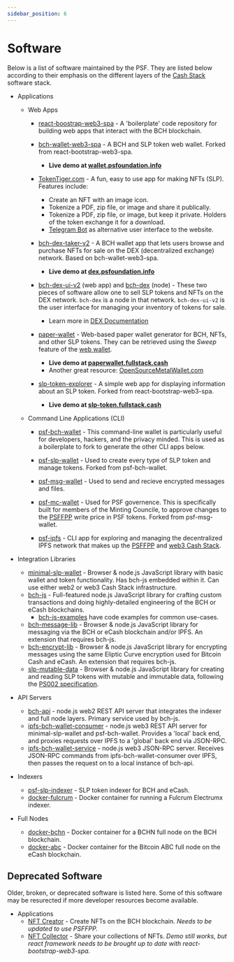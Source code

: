 ```yaml
---
sidebar_position: 6
---
```


# Software

Below is a list of software maintained by the PSF. They are listed below according to their emphasis on the different layers of the [Cash Stack](https://cashstack.info) software stack.

- Applications
  - Web Apps
    - [react-boostrap-web3-spa](https://github.com/Permissionless-Software-Foundation/react-bootstrap-web3-spa) - A 'boilerplate' code repository for building web apps that interact with the BCH blockchain.
    - [bch-wallet-web3-spa](https://github.com/Permissionless-Software-Foundation/bch-wallet-web3-spa) - A BCH and SLP token web wallet. Forked from react-bootstrap-web3-spa.
      - **Live demo at [wallet.psfoundation.info](https://wallet.psfoundation.info/)**
    - [TokenTiger.com](https://tokentiger.com) - A fun, easy to use app for making NFTs (SLP). Features include:
      - Create an NFT with an image icon.
      - Tokenize a PDF, zip file, or image and share it publically.
      - Tokenize a PDF, zip file, or image, but keep it private. Holders of the token exchange it for a download.
      - [Telegram Bot](https://t.me/+CfqXDEX3w_82NmIx) as alternative user interface to the website.
    - [bch-dex-taker-v2](https://github.com/Permissionless-Software-Foundation/bch-dex-taker-v2) - A BCH wallet app that lets users browse and purchase NFTs for sale on the DEX (decentralized exchange) network. Based on bch-wallet-web3-spa.
      - **Live demo at [dex.psfoundation.info](https://dex.psfoundation.info/)**
    
    - [bch-dex-ui-v2](https://github.com/Permissionless-Software-Foundation/bch-dex-ui-v2) (web app) and [bch-dex](https://github.com/Permissionless-Software-Foundation/bch-dex) (node) - These two pieces of software allow one to sell SLP tokens and NFTs on the DEX network. `bch-dex` is a node in that network. `bch-dex-ui-v2` is the user interface for managing your inventory of tokens for sale.
      - Learn more in [DEX Documentation](https://bch-dex-docs.fullstack.cash/)

    - [paper-wallet](https://github.com/Permissionless-Software-Foundation/paper-wallet) - Web-based paper wallet generator for BCH, NFTs, and other SLP tokens. They can be retrieved using the *Sweep* feature of the [web wallet](https://wallet.psfoundation.info).
      - **Live demo at [paperwallet.fullstack.cash](https://paperwallet.fullstack.cash/)**
      - Another great resource: [OpenSourceMetalWallet.com](https://opensourcemetalwallet.com/)

    - [slp-token-explorer](https://github.com/Permissionless-Software-Foundation/slp-token-explorer) - A simple web app for displaying information about an SLP token. Forked from react-bootstrap-web3-spa.
      - **Live demo at [slp-token.fullstack.cash](https://slp-token.fullstack.cash/?tokenid=810b5d7e5787ea38f6a6fc47141365d772470b85dffe57aa0d22c80e4edec875)**

  - Command Line Applications (CLI)

    - [psf-bch-wallet](https://github.com/Permissionless-Software-Foundation/psf-bch-wallet) - This command-line wallet is particularly useful for developers, hackers, and the privacy minded. This is used as a boilerplate to fork to generate the other CLI apps below.
  
    - [psf-slp-wallet](https://github.com/Permissionless-Software-Foundation/psf-slp-wallet) - Used to create every type of SLP token and manage tokens. Forked from psf-bch-wallet.

    - [psf-msg-wallet](https://github.com/Permissionless-Software-Foundation/psf-msg-wallet) - Used to send and recieve encrypted messages and files.

    - [psf-mc-wallet](https://github.com/Permissionless-Software-Foundation/psf-mc-wallet) - Used for PSF governence. This is specifically built for members of the Minting Councile, to approve changes to the [PSFFPP](https://psffpp.com) write price in PSF tokens. Forked from psf-msg-wallet.

    - [psf-ipfs](https://github.com/Permissionless-Software-Foundation/psf-ipfs) - CLI app for exploring and managing the decentralized IPFS network that makes up the [PSFFPP](https://psffpp.com) and [web3 Cash Stack](https://cashstack.info).
  
- Integration Libraries
  - [minimal-slp-wallet](https://www.npmjs.com/package/minimal-slp-wallet) - Browser & node.js JavaScript library with basic wallet and token functionality. Has bch-js embedded within it. Can use either web2 or web3 Cash Stack infrastructure.
  - [bch-js](https://www.npmjs.com/package/@psf/bch-js) - Full-featured node.js JavaScript library for crafting custom transactions and doing highly-detailed engineering of the BCH or eCash blockchains.
    - [bch-js-examples](https://github.com/Permissionless-Software-Foundation/bch-js-examples) have code examples for common use-cases.
  - [bch-message-lib](https://www.npmjs.com/package/bch-message-lib) - Browser & node.js JavaScript library for messaging via the BCH or eCash blockchain and/or IPFS. An extension that requires bch-js.
  - [bch-encrypt-lib](https://www.npmjs.com/package/bch-encrypt-lib) - Browser & node.js JavaScript library for encrypting messages using the same Eliptic Curve encryption used for Bitcoin Cash and eCash. An extension that requires bch-js.
  - [slp-mutable-data](https://www.npmjs.com/package/slp-mutable-data) - Browser & node.js JavaScript library for creating and reading SLP tokens with mutable and immutable data, following the [PS002 specification](https://github.com/Permissionless-Software-Foundation/specifications/blob/master/ps002-slp-mutable-data.md).

- API Servers
  - [bch-api](https://github.com/Permissionless-Software-Foundation/bch-api) - node.js web2 REST API server that integrates the indexer and full node layers. Primary service used by bch-js.
  - [ipfs-bch-wallet-consumer](https://github.com/Permissionless-Software-Foundation/ipfs-bch-wallet-consumer) - node.js web3 REST API server for minimal-slp-wallet and psf-bch-wallet. Provides a 'local' back end, and proxies requests over IPFS to a 'global' back end via JSON-RPC.
  - [ipfs-bch-wallet-service](https://github.com/Permissionless-Software-Foundation/ipfs-bch-wallet-service) - node.js web3 JSON-RPC server. Receives JSON-RPC commands from ipfs-bch-wallet-consumer over IPFS, then passes the request on to a local instance of bch-api.
- Indexers
  - [psf-slp-indexer](https://github.com/Permissionless-Software-Foundation/psf-slp-indexer) - SLP token indexer for BCH and eCash.
  - [docker-fulcrum](https://github.com/Permissionless-Software-Foundation/docker-fulcrum) - Docker container for running a Fulcrum Electrumx indexer.
- Full Nodes
  - [docker-bchn](https://github.com/Permissionless-Software-Foundation/docker-bchn) - Docker container for a BCHN full node on the BCH blockchain.
  - [docker-abc](https://github.com/Permissionless-Software-Foundation/docker-abc) - Docker container for the Bitcoin ABC full node on the eCash blockchain.


## Deprecated Software

Older, broken, or deprecated software is listed here. Some of this software may be resurected if more developer resources become available.

- Applications
  - [NFT Creator](https://nft-creator.fullstack.cash/) - Create NFTs on the BCH blockchain. *Needs to be updated to use PSFFPP.*
  - [NFT Collector](https://nft-collector.fullstack.cash/?addr=bitcoincash:qzsgnyd826c6xw5y3y4ct6q2gvf3r8fmkqfvtzn6ef) - Share your collections of NFTs. *Demo still works, but react framework needs to be brought up to date with react-bootstrap-web3-spa.*